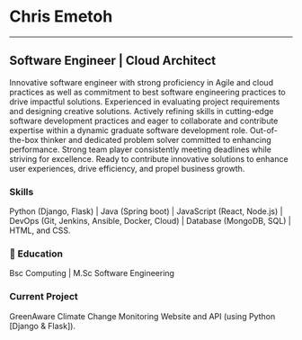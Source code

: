 # Chris Emetoh
---

## Software Engineer | Cloud Architect

Innovative software engineer with strong proficiency in Agile and cloud practices as well as commitment to best software engineering practices to drive impactful solutions. Experienced in evaluating project requirements and designing creative solutions. Actively refining skills in cutting-edge software development practices and eager to collaborate and contribute expertise within a dynamic graduate software development role. Out-of-the-box thinker and dedicated problem solver committed to enhancing performance. Strong team player consistently meeting deadlines while striving for excellence. Ready to contribute innovative solutions to enhance user experiences, drive efficiency, and propel business growth.

### Skills

Python (Django, Flask) | Java (Spring boot) | JavaScript (React, Node.js) | DevOps (Git, Jenkins, Ansible, Docker, Cloud) | Database (MongoDB, SQL) | HTML, and CSS.

### 🌱 Education

Bsc Computing | M.Sc Software Engineering

### Current Project

GreenAware Climate Change Monitoring Website and API (using Python [Django & Flask]).
